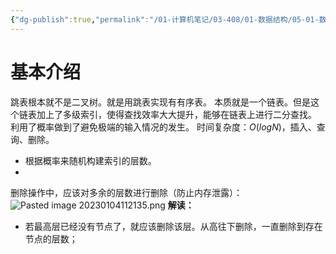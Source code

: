 ```yaml
---
{"dg-publish":true,"permalink":"/01-计算机笔记/03-408/01-数据结构/05-01-数据结构与算法-zuo/数据结构/1-17 有序表-跳表/","tags":["personal/blog","algorithm/data-structures/有序表","algorithm/data-structures/二叉树"]}
---
```



# 基本介绍
跳表根本就不是二叉树。就是用跳表实现有有序表。
本质就是一个链表。但是这个链表加上了多级索引，使得查找效率大大提升，能够在链表上进行二分查找。
利用了概率做到了避免极端的输入情况的发生。
时间复杂度：$O(logN)$，插入、查询、删除。
+ 根据概率来随机构建索引的层数。 
+ 
删除操作中，应该对多余的层数进行删除（防止内存泄露）：
![Pasted image 20230104112135.png](/img/user/01-%E8%AE%A1%E7%AE%97%E6%9C%BA%E7%AC%94%E8%AE%B0/03-408/01-%E6%95%B0%E6%8D%AE%E7%BB%93%E6%9E%84/05-01-%E6%95%B0%E6%8D%AE%E7%BB%93%E6%9E%84%E4%B8%8E%E7%AE%97%E6%B3%95-zuo/%E6%95%B0%E6%8D%AE%E7%BB%93%E6%9E%84/%E9%99%84%E4%BB%B6/Pasted%20image%2020230104112135.png)
**解读：**
 + 若最高层已经没有节点了，就应该删除该层。从高往下删除，一直删除到存在节点的层数；